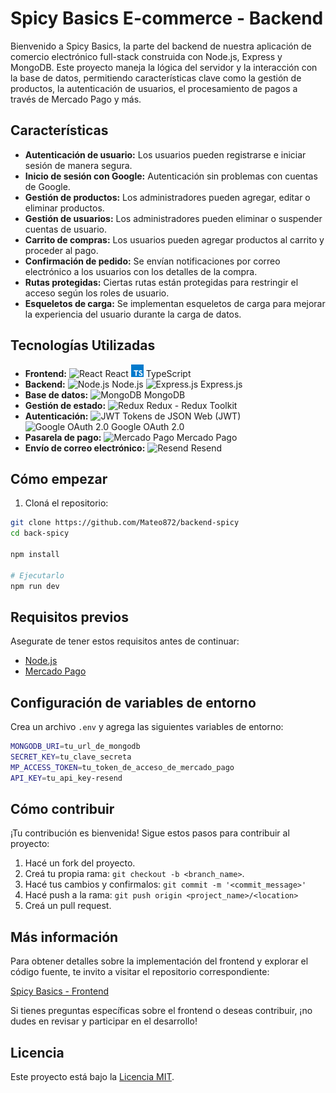 # Spicy Basics E-commerce - Backend

Bienvenido a Spicy Basics, la parte del backend de nuestra aplicación de comercio electrónico full-stack construida con Node.js, Express y MongoDB. Este proyecto maneja la lógica del servidor y la interacción con la base de datos, permitiendo características clave como la gestión de productos, la autenticación de usuarios, el procesamiento de pagos a través de Mercado Pago y más.

## Características

- **Autenticación de usuario:** Los usuarios pueden registrarse e iniciar sesión de manera segura.
- **Inicio de sesión con Google:** Autenticación sin problemas con cuentas de Google.
- **Gestión de productos:** Los administradores pueden agregar, editar o eliminar productos.
- **Gestión de usuarios:** Los administradores pueden eliminar o suspender cuentas de usuario.
- **Carrito de compras:** Los usuarios pueden agregar productos al carrito y proceder al pago.
- **Confirmación de pedido:** Se envían notificaciones por correo electrónico a los usuarios con los detalles de la compra.
- **Rutas protegidas:** Ciertas rutas están protegidas para restringir el acceso según los roles de usuario.
- **Esqueletos de carga:** Se implementan esqueletos de carga para mejorar la experiencia del usuario durante la carga de datos.

## Tecnologías Utilizadas

- **Frontend:** <img src="https://i.postimg.cc/m27J5sj5/1174949-js-react-js-logo-react-react-native-icon.png" alt="React" width="20" heigth="20" /> React <img src="https://raw.githubusercontent.com/github/explore/80688e429a7d4ef2fca1e82350fe8e3517d3494d/topics/typescript/typescript.png" alt="React" width="20" heigth="20" /> TypeScript
- **Backend:** <img src="https://i.postimg.cc/Hx2j2KKc/4375017-js-logo-node-icon.png" alt="Node.js" width="20" heigth="20"/> Node.js <img src="https://i.postimg.cc/rm1jV8Hd/icons8-express-js-500.png" alt="Express.js" width="20" heigth="20"/> Express.js
- **Base de datos:** <img src="https://i.postimg.cc/MprfQhB9/mongodb-original-logo-icon-146424.png" alt="MongoDB" width="20" heigth="20"/> MongoDB
- **Gestión de estado:** <img src="https://i.postimg.cc/WbYfd15C/react-redux-removebg-preview.png" alt="Redux" width="20" heigth="20"/> Redux - Redux Toolkit
- **Autenticación:** <img src="https://i.postimg.cc/44Mn1rNM/1657421703592.png" alt="JWT"  width="20" heigth="20"/> Tokens de JSON Web (JWT) <img src="https://i.postimg.cc/PrQn2RWh/Google-G-logo-svg.png" alt="Google OAuth 2.0" width="20" heigth="20"/> Google OAuth 2.0
- **Pasarela de pago:** <img src="https://i.postimg.cc/SKW0518m/icon-256x256.png" alt="Mercado Pago" width="20" heigth="20"/> Mercado Pago
- **Envío de correo electrónico:** <img src="https://i.postimg.cc/767KqXyX/favicon-0.png" alt="Resend" width="20" heigth="20"/> Resend

## Cómo empezar

1. Cloná el repositorio:

```bash
git clone https://github.com/Mateo872/backend-spicy
cd back-spicy

npm install

# Ejecutarlo
npm run dev
```

## Requisitos previos

Asegurate de tener estos requisitos antes de continuar:

- [Node.js](https://nodejs.org/)
- [Mercado Pago](https://www.mercadopago.com.ar/developers/es)

## Configuración de variables de entorno

Crea un archivo `.env` y agrega las siguientes variables de entorno:

```bash
MONGODB_URI=tu_url_de_mongodb
SECRET_KEY=tu_clave_secreta
MP_ACCESS_TOKEN=tu_token_de_acceso_de_mercado_pago
API_KEY=tu_api_key-resend
```

## Cómo contribuir

¡Tu contribución es bienvenida! Sigue estos pasos para contribuir al proyecto:

1. Hacé un fork del proyecto.
2. Creá tu propia rama: `git checkout -b <branch_name>`.
3. Hacé tus cambios y confirmalos: `git commit -m '<commit_message>'`
4. Hacé push a la rama: `git push origin <project_name>/<location>`
5. Creá un pull request.

## Más información

Para obtener detalles sobre la implementación del frontend y explorar el código fuente, te invito a visitar el repositorio correspondiente:

[Spicy Basics - Frontend](https://github.com/Mateo872/spicy-basics)

Si tienes preguntas específicas sobre el frontend o deseas contribuir, ¡no dudes en revisar y participar en el desarrollo!

## Licencia

Este proyecto está bajo la [Licencia MIT](LICENSE).
